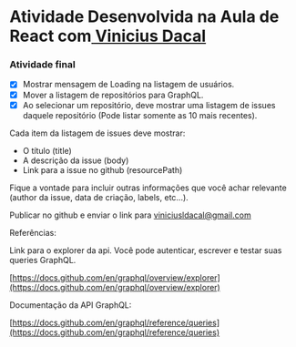 # Atividade Desenvolvida na Aula de React com<a href="https://github.com/viniciusdacal"> Vinicius Dacal </a> 


### Atividade final

- [x] Mostrar mensagem de Loading na listagem de usuários.
- [x] Mover a listagem de repositórios para GraphQL.
- [x] Ao selecionar um repositório, deve mostrar uma listagem de issues daquele repositório (Pode listar somente as 10 mais recentes).

Cada item da listagem de issues deve mostrar:

- O título (title)
- A descrição da issue (body)
- Link para a issue no github (resourcePath)

Fique a vontade para incluir outras informações que você achar relevante (author da issue, data de criação, labels, etc...).

Publicar no github e enviar o link para viniciusldacal@gmail.com

Referências:

Link para o explorer da api. Você pode autenticar, escrever e testar suas queries GraphQL.

[https://docs.github.com/en/graphql/overview/explorer](https://docs.github.com/en/graphql/overview/explorer)

Documentação da API GraphQL:

[https://docs.github.com/en/graphql/reference/queries](https://docs.github.com/en/graphql/reference/queries)